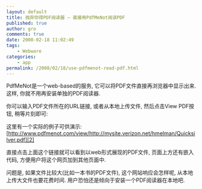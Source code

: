 ```yaml
---
layout: default
title: 抛弃你得PDF阅读器 – 直接用PdfMeNot阅读PDF
published: true
author: gro
comments: true
date: 2008-02-18 11:02:49
tags:
    - Webware
categories:
    - app
permalink: /2008/02/18/use-pdfmenot-read-pdf.html
---
```

PdfMeNot是一个web-based的服务, 它可以将PDF文件直接再浏览器中显示出来. 这样, 你就不用再安装单独的PDF阅读器.



你可以输入PDF文件所在的URL链接, 或者从本地上传文件, 然后点击View PDF按钮, 稍等片刻即可:

[][1]

这里有一个实际的例子可供演示: [http://www.pdfmenot.com/view/http://mysite.verizon.net/hmelman/Quicksilver.pdf][2]

直接点击上面这个链接就可以看到以web形式展现的PDF文件, 页面上方还有嵌入代码, 方便用户将这个网页加到其他页面中.

问题是, 如果文件比较大(比如一本书的PDF文件), 这个网站响应会怎样呢, 从本地上传大文件也要花费时间. 用户恐怕还是倾向于安装一个PDF阅读器在本地吧.

 [1]: http://getfreeware.net/wp-content/uploads/2008/02/screenshot.jpg
 [2]: http://www.pdfmenot.com/view/http://mysite.verizon.net/hmelman/Quicksilver.pdf "http://www.pdfmenot.com/view/http://mysite.verizon.net/hmelman/Quicksilver.pdf"